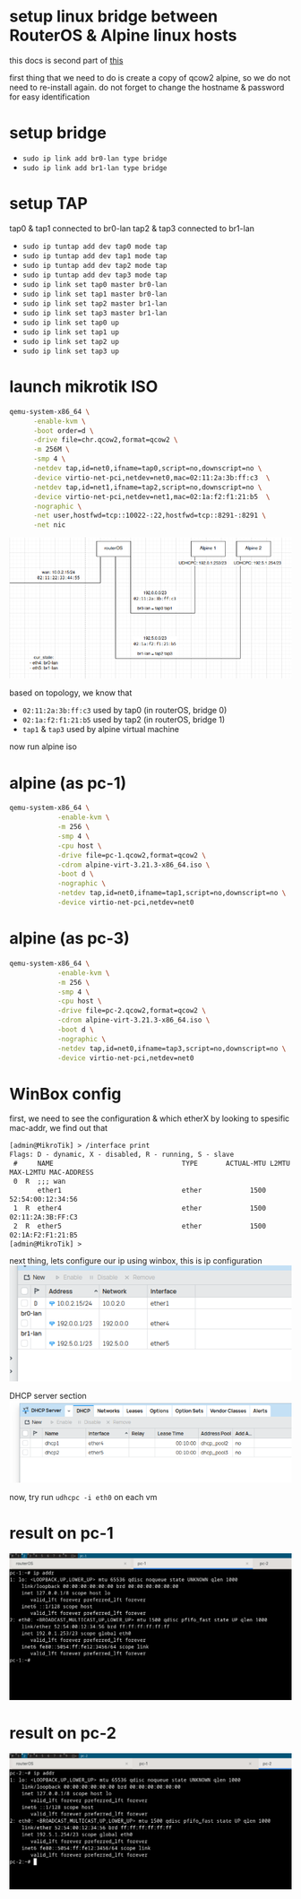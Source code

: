 # setup linux bridge between RouterOS & Alpine linux hosts

this docs is second part of [this](http://localhost:3000/server/alpine_install_on_live_cd_qemu.html)

first thing that we need to do is create a copy of qcow2 alpine, so we do not need to re-install again. do not forget to change the hostname & password for easy identification

# setup bridge
- `sudo ip link add br0-lan type bridge`
- `sudo ip link add br1-lan type bridge`

# setup TAP
tap0 & tap1 connected to br0-lan
tap2 & tap3 connected to br1-lan

- `sudo ip tuntap add dev tap0 mode tap`
- `sudo ip tuntap add dev tap1 mode tap`
- `sudo ip tuntap add dev tap2 mode tap`
- `sudo ip tuntap add dev tap3 mode tap`
- `sudo ip link set tap0 master br0-lan`
- `sudo ip link set tap1 master br0-lan`
- `sudo ip link set tap2 master br1-lan`
- `sudo ip link set tap3 master br1-lan`
- `sudo ip link set tap0 up`
- `sudo ip link set tap1 up`
- `sudo ip link set tap2 up`
- `sudo ip link set tap3 up`

# launch mikrotik ISO
```sh
qemu-system-x86_64 \
      -enable-kvm \
      -boot order=d \
      -drive file=chr.qcow2,format=qcow2 \
      -m 256M \
      -smp 4 \
      -netdev tap,id=net0,ifname=tap0,script=no,downscript=no \
      -device virtio-net-pci,netdev=net0,mac=02:11:2a:3b:ff:c3  \
      -netdev tap,id=net1,ifname=tap2,script=no,downscript=no \
      -device virtio-net-pci,netdev=net1,mac=02:1a:f2:f1:21:b5  \
      -nographic \
      -net user,hostfwd=tcp::10022-:22,hostfwd=tcp::8291-:8291 \
      -net nic
```

![image](../_images/74d589bde385dccca9047d3167ed42def74f535f82c92cbf66599c40b835c624eaf8de74ef1787a86df7886b00194fdaef8e290afbef0021128ef4a1.png)

based on topology, we know that

- `02:11:2a:3b:ff:c3` used by tap0 (in routerOS, bridge 0)
- `02:1a:f2:f1:21:b5` used by tap2 (in routerOS, bridge 1)
- `tap1` & `tap3` used by alpine virtual machine

now run alpine iso

# alpine (as pc-1)
```sh
qemu-system-x86_64 \
            -enable-kvm \
            -m 256 \
            -smp 4 \
            -cpu host \
            -drive file=pc-1.qcow2,format=qcow2 \
            -cdrom alpine-virt-3.21.3-x86_64.iso \
            -boot d \
            -nographic \
            -netdev tap,id=net0,ifname=tap1,script=no,downscript=no \
            -device virtio-net-pci,netdev=net0
```

# alpine (as pc-3)
```sh
qemu-system-x86_64 \
            -enable-kvm \
            -m 256 \
            -smp 4 \
            -cpu host \
            -drive file=pc-2.qcow2,format=qcow2 \
            -cdrom alpine-virt-3.21.3-x86_64.iso \
            -boot d \
            -nographic \
            -netdev tap,id=net0,ifname=tap3,script=no,downscript=no \
            -device virtio-net-pci,netdev=net0
```

# WinBox config
first, we need to see the configuration & which etherX by looking to spesific mac-addr, we find out that

```
[admin@MikroTik] > /interface print
Flags: D - dynamic, X - disabled, R - running, S - slave 
 #     NAME                                TYPE       ACTUAL-MTU L2MTU  MAX-L2MTU MAC-ADDRESS      
 0  R  ;;; wan
       ether1                              ether            1500                  52:54:00:12:34:56
 1  R  ether4                              ether            1500                  02:11:2A:3B:FF:C3
 2  R  ether5                              ether            1500                  02:1A:F2:F1:21:B5
[admin@MikroTik] > 
```
next thing, lets configure our ip using winbox, this is ip configuration
![image](../_images/7dedfcaff5c700e6e724ad760e3b5fc2436b7c644d63310b24aaaf93490a6b8d5cf51677ce32e719a4e0237ec43dfd8ed5e624c58e890d7c37f81ce1.png)

DHCP server section
![image](../_images/ca1cdfa9afe3e1d127ce07a5c1e57d47f87842aa0d4804d3b926fcf883b73ed90cc602012200326be8fdbcb021a7f40fa974427ce40f6ccb530c9322.png)

now, try run `udhcpc -i eth0` on each vm

# result on pc-1
![image](../_images/4e13804d5d7b7ceb052ab19a79d8bf0720b28671348a035f0bfe9809eff022183489033a1c0c11482e99cb3c8dea4785747482724f5a37ab6ad8b61c.png)

# result on pc-2
![image](../_images/1458eceef396746ef428f3d19210c34e564131ad6f30a26d5f075ef170fa0ae20f403f5dbf1f44d924f85b7105a51568576bb16246475772d26d0c55.png)